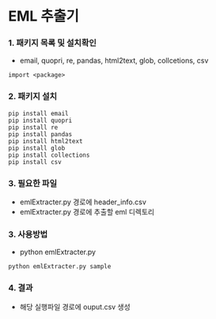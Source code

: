 # EML 추출기

### 1. 패키지 목록 및 설치확인
- email, quopri, re, pandas, html2text, glob, collcetions, csv
```
import <package>
```

### 2. 패키지 설치
```
pip install email
pip install quopri
pip install re
pip install pandas
pip install html2text
pip install glob
pip install collections
pip install csv
```

### 3. 필요한 파일 
- emlExtracter.py 경로에 header_info.csv
- emlExtracter.py 경로에 추출할 eml 디렉토리

### 3. 사용방법
- python emlExtracter.py <directory>
```
python emlExtracter.py sample
```

### 4. 결과
- 해당 실행파일 경로에 ouput.csv 생성
